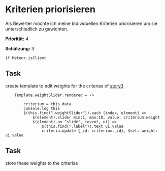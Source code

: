 # Kriterien priorisieren


Als Bewerter möchte ich meine Individuellen Kriterien priorisieren um sie unterschiedlich zu gewichten.

**Priorität:** 4

**Schätzung:** 3



	if Meteor.isClient

		



## Task 
create template to edit weights for the criterias of [story3](story3.coffee.md)



	
		Template.weightSlider.rendered = ->

			criterium = this.data
			console.log this
			$(this.find(".weightSlider")).each (index, element) =>
				$(element).slider min:1, max:10, value: criterium.weight 
				$(element).on "slide", (event, ui) =>
					$(this.find(".label")).text ui.value
					criteria.update {_id: criterium._id}, $set: weight: ui.value

					
		


## Task
store these weights to the criterias